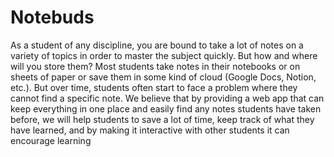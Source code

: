 # Notebuds
As a student of any discipline, you are bound to take a lot of notes on a variety of topics in order to master the subject quickly. But how and where will you store them? Most students take notes in their notebooks or on sheets of paper or save them in some kind of cloud (Google Docs, Notion, etc.). But over time, students often start to face a problem where they cannot find a specific note. We believe that by providing a web app that can keep everything in one place and easily find any notes students have taken before, we will help students to save a lot of time, keep track of what they have learned, and by making it interactive with other students it can encourage learning
